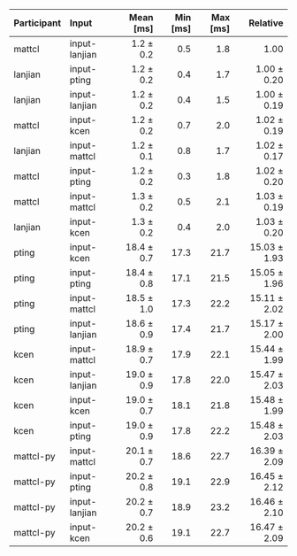 | Participant | Input | Mean [ms] | Min [ms] | Max [ms] | Relative |
|:---|:---|---:|---:|---:|---:|
| mattcl | input-lanjian | 1.2 ± 0.2 | 0.5 | 1.8 | 1.00 |
| lanjian | input-pting | 1.2 ± 0.2 | 0.4 | 1.7 | 1.00 ± 0.20 |
| lanjian | input-lanjian | 1.2 ± 0.2 | 0.4 | 1.5 | 1.00 ± 0.19 |
| mattcl | input-kcen | 1.2 ± 0.2 | 0.7 | 2.0 | 1.02 ± 0.19 |
| lanjian | input-mattcl | 1.2 ± 0.1 | 0.8 | 1.7 | 1.02 ± 0.17 |
| mattcl | input-pting | 1.2 ± 0.2 | 0.3 | 1.8 | 1.02 ± 0.20 |
| mattcl | input-mattcl | 1.3 ± 0.2 | 0.5 | 2.1 | 1.03 ± 0.19 |
| lanjian | input-kcen | 1.3 ± 0.2 | 0.4 | 2.0 | 1.03 ± 0.20 |
| pting | input-kcen | 18.4 ± 0.7 | 17.3 | 21.7 | 15.03 ± 1.93 |
| pting | input-pting | 18.4 ± 0.8 | 17.1 | 21.5 | 15.05 ± 1.96 |
| pting | input-mattcl | 18.5 ± 1.0 | 17.3 | 22.2 | 15.11 ± 2.02 |
| pting | input-lanjian | 18.6 ± 0.9 | 17.4 | 21.7 | 15.17 ± 2.00 |
| kcen | input-mattcl | 18.9 ± 0.7 | 17.9 | 22.1 | 15.44 ± 1.99 |
| kcen | input-lanjian | 19.0 ± 0.9 | 17.8 | 22.0 | 15.47 ± 2.03 |
| kcen | input-kcen | 19.0 ± 0.7 | 18.1 | 21.8 | 15.48 ± 1.99 |
| kcen | input-pting | 19.0 ± 0.9 | 17.8 | 22.2 | 15.48 ± 2.03 |
| mattcl-py | input-mattcl | 20.1 ± 0.7 | 18.6 | 22.7 | 16.39 ± 2.09 |
| mattcl-py | input-pting | 20.2 ± 0.8 | 19.1 | 22.9 | 16.45 ± 2.12 |
| mattcl-py | input-lanjian | 20.2 ± 0.7 | 18.9 | 23.2 | 16.46 ± 2.10 |
| mattcl-py | input-kcen | 20.2 ± 0.6 | 19.1 | 22.7 | 16.47 ± 2.09 |
